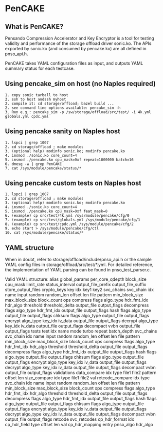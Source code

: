 # PenCAKE
## What is PenCAKE?
Pensando Compression Accelerator and Key Encryptor
is a tool for testing validity and performance of
the storage offload driver sonic.ko.  The APIs
exported by sonic.ko (and consumed by pencake.ko)
are all defined in pnso_api.h.

PenCAKE takes YAML configuration files as input,
and outputs YAML summary status for each testcase.

## Using pencake_sim on host (no Naples required)
```
1. copy sonic tarball to host
2. ssh to host andssh myhost
2. compile it: cd storage/offload; bazel build ...
2. see command line options available: pencake_sim -h
3. Run e.g.: pencake_sim -p /sw/storage/offload/src/test/ -i 4k.yml globals.yml cpdc.yml
```

## Using pencake sanity on Naples host
```
1. lspci | grep 1007
2. cd storage/offload ; make modules
3. (optional help) modinfo sonic.ko; modinfo pencake.ko
4. insmod ./sonic.ko core_count=4
5. insmod ./pencake.ko cpu_mask=0xf repeat=1000000 batch=16
6. dmesg -w | grep PenCAKE
7. cat /sys/module/pencake/status/*
```

## Using pencake custom tests on Naples host
```
1. lspci | grep 1007
2. cd storage/offload ; make modules
3. (optional help) modinfo sonic.ko; modinfo pencake.ko
4. insmod ./sonic.ko core_count=4
5. insmod ./pencake.ko cpu_mask=0xf feat_mask=0
6. (example) cp src/test/4k.yml /sys/module/pencake/cfg/0
7. (example) cp src/test/globals.yml /sys/module/pencake/cfg/1
8. (example) cp src/test/cpdc.yml /sys/module/pencake/cfg/2
9. echo start > /sys/module/pencake/cfg/ctl
10. cat /sys/module/pencake/status/*
```

## YAML structure
When in doubt, refer to storage/offload/include/pnso_api.h or
the sample YAML config files in storage/offload/src/test/*.yml.
For detailed reference, the implementation of YAML parsing can be
found in pnso_test_parser.c.

Valid YAML structure:
  alias
  global_params
    per_core_qdepth
    block_size
    cpu_mask
    limit_rate
    status_interval
    output_file_prefix
    output_file_suffix
    store_output_files
  crypto_keys
    key
      idx
      key1
      key2
  svc_chains
    svc_chain
      idx
      name
      input
        random
        random_len
        offset
        len
        file
        pattern
        min_block_size
        max_block_size
        block_count
      ops
        compress
          flags
          algo_type
          hdr_fmt_idx
          hdr_algo
          threshold
          threshold_delta
          output_file
          output_flags
        decompress
          flags
          algo_type
          hdr_fmt_idx
          output_file
          output_flags
        hash
          flags
          algo_type
          output_file
          output_flags
        chksum
          flags
          algo_type
          output_file
          output_flags
        encrypt
          algo_type
          key_idx
          iv_data
          output_file
          output_flags
        decrypt
          algo_type
          key_idx
          iv_data
          output_file
          output_flags
        decompact
          vvbn
          output_file
          output_flags
  tests
    test
      idx
      name
      mode
      turbo
      repeat
      batch_depth
      svc_chains
        svc_chain
          idx
          name
          input
            random
            random_len
            offset
            len
            file
            pattern
            min_block_size
            max_block_size
            block_count
          ops
            compress
              flags
              algo_type
              hdr_fmt_idx
              hdr_algo
              threshold
              threshold_delta
              output_file
              output_flags
            decompress
              flags
              algo_type
              hdr_fmt_idx
              output_file
              output_flags
            hash
              flags
              algo_type
              output_file
              output_flags
            chksum
              flags
              algo_type
              output_file
              output_flags
            encrypt
              algo_type
              key_idx
              iv_data
              output_file
              output_flags
            decrypt
              algo_type
              key_idx
              iv_data
              output_file
              output_flags
            decompact
              vvbn
              output_file
              output_flags
      validations
        data_compare
          idx
          type
          file1
          file2
          pattern
          offset
          len
        size_compare
          idx
          type
          file1
          file2
          val
        retcode_compare
          idx
          type
          svc_chain
            idx
            name
            input
              random
              random_len
              offset
              len
              file
              pattern
              min_block_size
              max_block_size
              block_count
            ops
              compress
               flags
               algo_type
               hdr_fmt_idx
               hdr_algo
               threshold
               threshold_delta
               output_file
               output_flags
              decompress
               flags
               algo_type
               hdr_fmt_idx
               output_file
               output_flags
              hash
               flags
               algo_type
               output_file
               output_flags
              chksum
               flags
               algo_type
               output_file
               output_flags
              encrypt
               algo_type
               key_idx
               iv_data
               output_file
               output_flags
              decrypt
               algo_type
               key_idx
               iv_data
               output_file
               output_flags
              decompact
               vvbn
               output_file
               output_flags
          retcode
          svc_retcodes
  cp_hdr_format
    idx
    cp_hdr_field
      type
      offset
      len
      val
  cp_hdr_mapping
    entry
      pnso_algo
      hdr_algo



